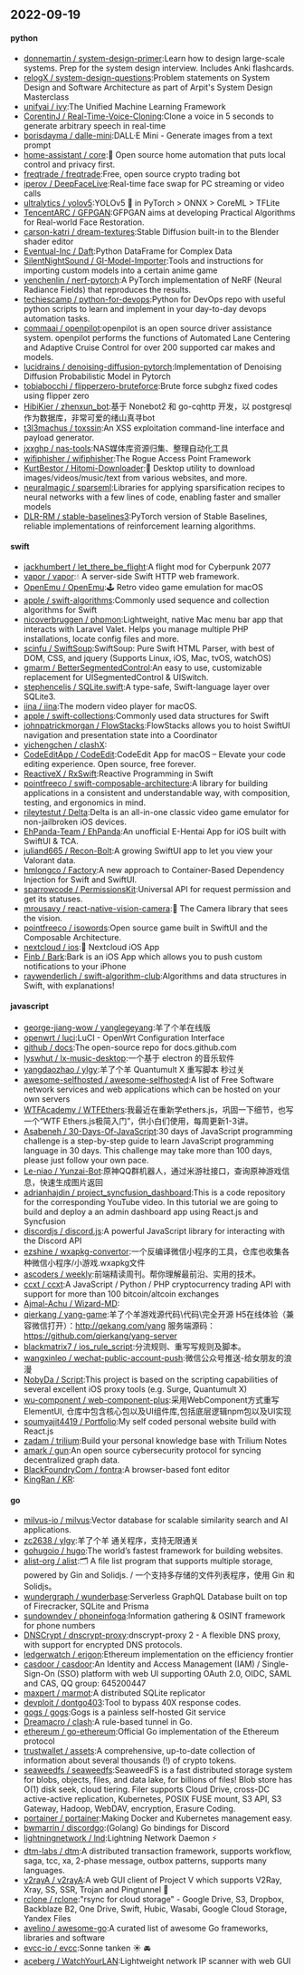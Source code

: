 ## 2022-09-19

#### python
* [donnemartin / system-design-primer](https://github.com/donnemartin/system-design-primer):Learn how to design large-scale systems. Prep for the system design interview. Includes Anki flashcards.
* [relogX / system-design-questions](https://github.com/relogX/system-design-questions):Problem statements on System Design and Software Architecture as part of Arpit's System Design Masterclass
* [unifyai / ivy](https://github.com/unifyai/ivy):The Unified Machine Learning Framework
* [CorentinJ / Real-Time-Voice-Cloning](https://github.com/CorentinJ/Real-Time-Voice-Cloning):Clone a voice in 5 seconds to generate arbitrary speech in real-time
* [borisdayma / dalle-mini](https://github.com/borisdayma/dalle-mini):DALL·E Mini - Generate images from a text prompt
* [home-assistant / core](https://github.com/home-assistant/core):🏡
Open source home automation that puts local control and privacy first.
* [freqtrade / freqtrade](https://github.com/freqtrade/freqtrade):Free, open source crypto trading bot
* [iperov / DeepFaceLive](https://github.com/iperov/DeepFaceLive):Real-time face swap for PC streaming or video calls
* [ultralytics / yolov5](https://github.com/ultralytics/yolov5):YOLOv5
🚀
in PyTorch > ONNX > CoreML > TFLite
* [TencentARC / GFPGAN](https://github.com/TencentARC/GFPGAN):GFPGAN aims at developing Practical Algorithms for Real-world Face Restoration.
* [carson-katri / dream-textures](https://github.com/carson-katri/dream-textures):Stable Diffusion built-in to the Blender shader editor
* [Eventual-Inc / Daft](https://github.com/Eventual-Inc/Daft):Python DataFrame for Complex Data
* [SilentNightSound / GI-Model-Importer](https://github.com/SilentNightSound/GI-Model-Importer):Tools and instructions for importing custom models into a certain anime game
* [yenchenlin / nerf-pytorch](https://github.com/yenchenlin/nerf-pytorch):A PyTorch implementation of NeRF (Neural Radiance Fields) that reproduces the results.
* [techiescamp / python-for-devops](https://github.com/techiescamp/python-for-devops):Python for DevOps repo with useful python scripts to learn and implement in your day-to-day devops automation tasks.
* [commaai / openpilot](https://github.com/commaai/openpilot):openpilot is an open source driver assistance system. openpilot performs the functions of Automated Lane Centering and Adaptive Cruise Control for over 200 supported car makes and models.
* [lucidrains / denoising-diffusion-pytorch](https://github.com/lucidrains/denoising-diffusion-pytorch):Implementation of Denoising Diffusion Probabilistic Model in Pytorch
* [tobiabocchi / flipperzero-bruteforce](https://github.com/tobiabocchi/flipperzero-bruteforce):Brute force subghz fixed codes using flipper zero
* [HibiKier / zhenxun_bot](https://github.com/HibiKier/zhenxun_bot):基于 Nonebot2 和 go-cqhttp 开发，以 postgresql 作为数据库，非常可爱的绪山真寻bot
* [t3l3machus / toxssin](https://github.com/t3l3machus/toxssin):An XSS exploitation command-line interface and payload generator.
* [jxxghp / nas-tools](https://github.com/jxxghp/nas-tools):NAS媒体库资源归集、整理自动化工具
* [wifiphisher / wifiphisher](https://github.com/wifiphisher/wifiphisher):The Rogue Access Point Framework
* [KurtBestor / Hitomi-Downloader](https://github.com/KurtBestor/Hitomi-Downloader):🍰
Desktop utility to download images/videos/music/text from various websites, and more.
* [neuralmagic / sparseml](https://github.com/neuralmagic/sparseml):Libraries for applying sparsification recipes to neural networks with a few lines of code, enabling faster and smaller models
* [DLR-RM / stable-baselines3](https://github.com/DLR-RM/stable-baselines3):PyTorch version of Stable Baselines, reliable implementations of reinforcement learning algorithms.

#### swift
* [jackhumbert / let_there_be_flight](https://github.com/jackhumbert/let_there_be_flight):A flight mod for Cyberpunk 2077
* [vapor / vapor](https://github.com/vapor/vapor):💧
A server-side Swift HTTP web framework.
* [OpenEmu / OpenEmu](https://github.com/OpenEmu/OpenEmu):🕹
Retro video game emulation for macOS
* [apple / swift-algorithms](https://github.com/apple/swift-algorithms):Commonly used sequence and collection algorithms for Swift
* [nicoverbruggen / phpmon](https://github.com/nicoverbruggen/phpmon):Lightweight, native Mac menu bar app that interacts with Laravel Valet. Helps you manage multiple PHP installations, locate config files and more.
* [scinfu / SwiftSoup](https://github.com/scinfu/SwiftSoup):SwiftSoup: Pure Swift HTML Parser, with best of DOM, CSS, and jquery (Supports Linux, iOS, Mac, tvOS, watchOS)
* [gmarm / BetterSegmentedControl](https://github.com/gmarm/BetterSegmentedControl):An easy to use, customizable replacement for UISegmentedControl & UISwitch.
* [stephencelis / SQLite.swift](https://github.com/stephencelis/SQLite.swift):A type-safe, Swift-language layer over SQLite3.
* [iina / iina](https://github.com/iina/iina):The modern video player for macOS.
* [apple / swift-collections](https://github.com/apple/swift-collections):Commonly used data structures for Swift
* [johnpatrickmorgan / FlowStacks](https://github.com/johnpatrickmorgan/FlowStacks):FlowStacks allows you to hoist SwiftUI navigation and presentation state into a Coordinator
* [yichengchen / clashX](https://github.com/yichengchen/clashX):
* [CodeEditApp / CodeEdit](https://github.com/CodeEditApp/CodeEdit):CodeEdit App for macOS – Elevate your code editing experience. Open source, free forever.
* [ReactiveX / RxSwift](https://github.com/ReactiveX/RxSwift):Reactive Programming in Swift
* [pointfreeco / swift-composable-architecture](https://github.com/pointfreeco/swift-composable-architecture):A library for building applications in a consistent and understandable way, with composition, testing, and ergonomics in mind.
* [rileytestut / Delta](https://github.com/rileytestut/Delta):Delta is an all-in-one classic video game emulator for non-jailbroken iOS devices.
* [EhPanda-Team / EhPanda](https://github.com/EhPanda-Team/EhPanda):An unofficial E-Hentai App for iOS built with SwiftUI & TCA.
* [juliand665 / Recon-Bolt](https://github.com/juliand665/Recon-Bolt):A growing SwiftUI app to let you view your Valorant data.
* [hmlongco / Factory](https://github.com/hmlongco/Factory):A new approach to Container-Based Dependency Injection for Swift and SwiftUI.
* [sparrowcode / PermissionsKit](https://github.com/sparrowcode/PermissionsKit):Universal API for request permission and get its statuses.
* [mrousavy / react-native-vision-camera](https://github.com/mrousavy/react-native-vision-camera):📸
The Camera library that sees the vision.
* [pointfreeco / isowords](https://github.com/pointfreeco/isowords):Open source game built in SwiftUI and the Composable Architecture.
* [nextcloud / ios](https://github.com/nextcloud/ios):📱
Nextcloud iOS App
* [Finb / Bark](https://github.com/Finb/Bark):Bark is an iOS App which allows you to push custom notifications to your iPhone
* [raywenderlich / swift-algorithm-club](https://github.com/raywenderlich/swift-algorithm-club):Algorithms and data structures in Swift, with explanations!

#### javascript
* [george-jiang-wow / yanglegeyang](https://github.com/george-jiang-wow/yanglegeyang):羊了个羊在线版
* [openwrt / luci](https://github.com/openwrt/luci):LuCI - OpenWrt Configuration Interface
* [github / docs](https://github.com/github/docs):The open-source repo for docs.github.com
* [lyswhut / lx-music-desktop](https://github.com/lyswhut/lx-music-desktop):一个基于 electron 的音乐软件
* [yangdaozhao / ylgy](https://github.com/yangdaozhao/ylgy):羊了个羊 Quantumult X 重写脚本 秒过关
* [awesome-selfhosted / awesome-selfhosted](https://github.com/awesome-selfhosted/awesome-selfhosted):A list of Free Software network services and web applications which can be hosted on your own servers
* [WTFAcademy / WTFEthers](https://github.com/WTFAcademy/WTFEthers):我最近在重新学ethers.js，巩固一下细节，也写一个“WTF Ethers.js极简入门”，供小白们使用，每周更新1-3讲。
* [Asabeneh / 30-Days-Of-JavaScript](https://github.com/Asabeneh/30-Days-Of-JavaScript):30 days of JavaScript programming challenge is a step-by-step guide to learn JavaScript programming language in 30 days. This challenge may take more than 100 days, please just follow your own pace.
* [Le-niao / Yunzai-Bot](https://github.com/Le-niao/Yunzai-Bot):原神QQ群机器人，通过米游社接口，查询原神游戏信息，快速生成图片返回
* [adrianhajdin / project_syncfusion_dashboard](https://github.com/adrianhajdin/project_syncfusion_dashboard):This is a code repository for the corresponding YouTube video. In this tutorial we are going to build and deploy a an admin dashboard app using React.js and Syncfusion
* [discordjs / discord.js](https://github.com/discordjs/discord.js):A powerful JavaScript library for interacting with the Discord API
* [ezshine / wxapkg-convertor](https://github.com/ezshine/wxapkg-convertor):一个反编译微信小程序的工具，仓库也收集各种微信小程序/小游戏.wxapkg文件
* [ascoders / weekly](https://github.com/ascoders/weekly):前端精读周刊。帮你理解最前沿、实用的技术。
* [ccxt / ccxt](https://github.com/ccxt/ccxt):A JavaScript / Python / PHP cryptocurrency trading API with support for more than 100 bitcoin/altcoin exchanges
* [Ajmal-Achu / Wizard-MD](https://github.com/Ajmal-Achu/Wizard-MD):
* [qierkang / yang-game](https://github.com/qierkang/yang-game):羊了个羊游戏源代码\代码\完全开源 H5在线体验（兼容微信打开）：http://qekang.com/yang 服务端源码：https://github.com/qierkang/yang-server
* [blackmatrix7 / ios_rule_script](https://github.com/blackmatrix7/ios_rule_script):分流规则、重写写规则及脚本。
* [wangxinleo / wechat-public-account-push](https://github.com/wangxinleo/wechat-public-account-push):微信公众号推送-给女朋友的浪漫
* [NobyDa / Script](https://github.com/NobyDa/Script):This project is based on the scripting capabilities of several excellent iOS proxy tools (e.g. Surge, Quantumult X)
* [wu-component / web-component-plus](https://github.com/wu-component/web-component-plus):采用WebComponent方式重写ElementUI, 仓库中包含核心包以及UI组件库,包括底层逻辑npm包以及UI实现
* [soumyajit4419 / Portfolio](https://github.com/soumyajit4419/Portfolio):My self coded personal website build with React.js
* [zadam / trilium](https://github.com/zadam/trilium):Build your personal knowledge base with Trilium Notes
* [amark / gun](https://github.com/amark/gun):An open source cybersecurity protocol for syncing decentralized graph data.
* [BlackFoundryCom / fontra](https://github.com/BlackFoundryCom/fontra):A browser-based font editor
* [KingRan / KR](https://github.com/KingRan/KR):

#### go
* [milvus-io / milvus](https://github.com/milvus-io/milvus):Vector database for scalable similarity search and AI applications.
* [zc2638 / ylgy](https://github.com/zc2638/ylgy):羊了个羊 通关程序，支持无限通关
* [gohugoio / hugo](https://github.com/gohugoio/hugo):The world’s fastest framework for building websites.
* [alist-org / alist](https://github.com/alist-org/alist):🗂️
A file list program that supports multiple storage, powered by Gin and Solidjs. / 一个支持多存储的文件列表程序，使用 Gin 和 Solidjs。
* [wundergraph / wunderbase](https://github.com/wundergraph/wunderbase):Serverless GraphQL Database built on top of Firecracker, SQLite and Prisma
* [sundowndev / phoneinfoga](https://github.com/sundowndev/phoneinfoga):Information gathering & OSINT framework for phone numbers
* [DNSCrypt / dnscrypt-proxy](https://github.com/DNSCrypt/dnscrypt-proxy):dnscrypt-proxy 2 - A flexible DNS proxy, with support for encrypted DNS protocols.
* [ledgerwatch / erigon](https://github.com/ledgerwatch/erigon):Ethereum implementation on the efficiency frontier
* [casdoor / casdoor](https://github.com/casdoor/casdoor):An Identity and Access Management (IAM) / Single-Sign-On (SSO) platform with web UI supporting OAuth 2.0, OIDC, SAML and CAS, QQ group: 645200447
* [maxpert / marmot](https://github.com/maxpert/marmot):A distributed SQLite replicator
* [devploit / dontgo403](https://github.com/devploit/dontgo403):Tool to bypass 40X response codes.
* [gogs / gogs](https://github.com/gogs/gogs):Gogs is a painless self-hosted Git service
* [Dreamacro / clash](https://github.com/Dreamacro/clash):A rule-based tunnel in Go.
* [ethereum / go-ethereum](https://github.com/ethereum/go-ethereum):Official Go implementation of the Ethereum protocol
* [trustwallet / assets](https://github.com/trustwallet/assets):A comprehensive, up-to-date collection of information about several thousands (!) of crypto tokens.
* [seaweedfs / seaweedfs](https://github.com/seaweedfs/seaweedfs):SeaweedFS is a fast distributed storage system for blobs, objects, files, and data lake, for billions of files! Blob store has O(1) disk seek, cloud tiering. Filer supports Cloud Drive, cross-DC active-active replication, Kubernetes, POSIX FUSE mount, S3 API, S3 Gateway, Hadoop, WebDAV, encryption, Erasure Coding.
* [portainer / portainer](https://github.com/portainer/portainer):Making Docker and Kubernetes management easy.
* [bwmarrin / discordgo](https://github.com/bwmarrin/discordgo):(Golang) Go bindings for Discord
* [lightningnetwork / lnd](https://github.com/lightningnetwork/lnd):Lightning Network Daemon
⚡️
* [dtm-labs / dtm](https://github.com/dtm-labs/dtm):A distributed transaction framework, supports workflow, saga, tcc, xa, 2-phase message, outbox patterns, supports many languages.
* [v2rayA / v2rayA](https://github.com/v2rayA/v2rayA):A web GUI client of Project V which supports V2Ray, Xray, SS, SSR, Trojan and Pingtunnel
🚀
* [rclone / rclone](https://github.com/rclone/rclone):"rsync for cloud storage" - Google Drive, S3, Dropbox, Backblaze B2, One Drive, Swift, Hubic, Wasabi, Google Cloud Storage, Yandex Files
* [avelino / awesome-go](https://github.com/avelino/awesome-go):A curated list of awesome Go frameworks, libraries and software
* [evcc-io / evcc](https://github.com/evcc-io/evcc):Sonne tanken
☀️
🚘
* [aceberg / WatchYourLAN](https://github.com/aceberg/WatchYourLAN):Lightweight network IP scanner with web GUI
